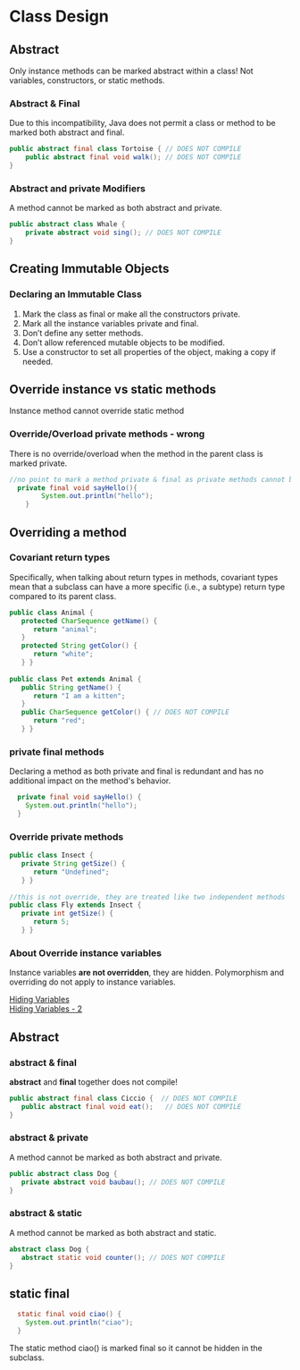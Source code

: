 # Class Design
## Abstract
Only instance methods can be marked abstract within a class!
Not variables, constructors, or static methods.
### Abstract & Final
Due to this incompatibility, Java does not permit a class or method to be marked both abstract and final.
```java
public abstract final class Tortoise { // DOES NOT COMPILE 
    public abstract final void walk(); // DOES NOT COMPILE
}

```
### Abstract and private Modifiers
A method cannot be marked as both abstract and private.
```java
public abstract class Whale {
    private abstract void sing(); // DOES NOT COMPILE
}
```
## Creating Immutable Objects
### Declaring an Immutable Class
1. Mark the class as final or make all the constructors private.
2. Mark all the instance variables private and final.
3. Don’t define any setter methods.
4. Don’t allow referenced mutable objects to be modified.
5. Use a constructor to set all properties of the object, making a copy if needed.

## Override instance vs static methods
Instance method cannot override static method 

### Override/Overload private methods - wrong
There is no override/overload when the method in the parent class is marked private.

```java
//no point to mark a method private & final as private methods cannot be overridden
  private final void sayHello(){
        System.out.println("hello");
    }
```

## Overriding a method
### Covariant return types

Specifically, when talking about
return types in methods, covariant types mean that a subclass can have a more specific (i.e., a
subtype) return type compared to its parent class.

```java
public class Animal {
   protected CharSequence getName() {
      return "animal";
   }
   protected String getColor() {
      return "white";
   } }
 
public class Pet extends Animal {
   public String getName() {
      return "I am a kitten";
   }
   public CharSequence getColor() { // DOES NOT COMPILE
      return "red";
   } }
```

### private final methods
Declaring a method as both private and final is redundant and has no additional impact on the method's behavior.
```java
  private final void sayHello() {
    System.out.println("hello");
  }
```
### Override private methods
```java
public class Insect {
   private String getSize() {
      return "Undefined";
   } }
 
//this is not override, they are treated like two independent methods
public class Fly extends Insect {
   private int getSize() {
      return 5;
   } }
```

### About Override instance variables
Instance variables **are not overridden**, they are hidden.
Polymorphism and overriding do not apply to instance variables.

[Hiding Variables](../src/main/java/org/enricogiurin/ocp17/ch6/inheritance/HidingVariables.java)  
[Hiding Variables - 2](../src/main/java/org/enricogiurin/ocp17/ch6/inheritance/OverrideInstanceVariables.java)


## Abstract
### abstract & final
**abstract** and **final** together does not compile!
```java
public abstract final class Ciccio {  // DOES NOT COMPILE
   public abstract final void eat();   // DOES NOT COMPILE
}
```
### abstract & private
A method cannot be marked as both abstract and private. 
```java
public abstract class Dog {
   private abstract void baubau(); // DOES NOT COMPILE
}
```
### abstract & static
A method cannot be marked as both abstract and static.
```java
abstract class Dog {
   abstract static void counter(); // DOES NOT COMPILE
}
```
## static final
```java
  static final void ciao() {
    System.out.println("ciao");
  }

```
The static method ciao() is marked final so it cannot be hidden in the subclass.
